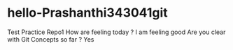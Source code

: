 # hello-Prashanthi343041git
Test Practice Repo1
How are feeling today ? I am feeling good
Are you clear with Git Concepts so far ? Yes 
